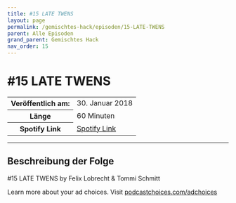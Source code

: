 ```yaml
---
title: #15 LATE TWENS
layout: page
permalink: /gemischtes-hack/episoden/15-LATE-TWENS
parent: Alle Episoden
grand_parent: Gemischtes Hack
nav_order: 15
---
```


# #15 LATE TWENS
<table class="resp-table dcf-table dcf-table-responsive dcf-table-bordered dcf-table-striped dcf-w-100%">
                    <tbody>
                        <tr>
                            <th scope="row">Veröffentlich am:</th>
                            <td data-label="Veröffentlich am:">30. Januar 2018</td>
                        </tr>
                        <tr>
                            <th scope="row">Länge </th>
                            <td data-label="Länge ">60 Minuten</td>
                        </tr><tr>
                                <th scope="row">Spotify Link</th>
                                <td data-label="Spotify Link"><a href="https://open.spotify.com/episode/6sPtNQGQNk7WMF1vNC3WwO">Spotify Link</a></td>
                            </tr></tbody>
                </table>

***

## Beschreibung der Folge

<div>
<p>#15 LATE TWENS by Felix Lobrecht &amp; Tommi Schmitt</p><p> </p><p>Learn more about your ad choices. Visit <a href="https://podcastchoices.com/adchoices">podcastchoices.com/adchoices</a></p>  
</div>

